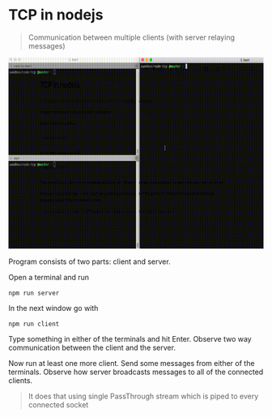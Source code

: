 # TCP in nodejs

> Communication between multiple clients (with server relaying messages)

![](example.gif)

Program consists of two parts: client and server.

Open a terminal and run

```
npm run server
```

In the next window go with

```
npm run client
```

Type something in either of the terminals and hit Enter. Observe two way communication between the client and the server.

Now run at least one more client. Send some messages from either of the terminals. Observe how server broadcasts messages to all of the connected clients.

> It does that using single PassThrough stream which is piped to every connected socket

